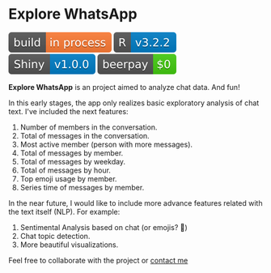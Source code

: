 # Explore WhatsApp

![inProcess](shields/inProcess.svg) ![R](shields/R.svg) ![shiny](shields/shiny.svg) ![beerPay](shields/beerPay.svg)

**Explore WhatsApp** is an project aimed to analyze chat data. And fun!

In this early stages, the app only realizes basic exploratory analysis of chat text. I've included the next features:

1. Number of members in the conversation.
2. Total of messages in the conversation.
3. Most active member (person with more messages).
4. Total of messages by member.
5. Total of messages by weekday.
6. Total of messages by hour.
7. Top emoji usage by member.
8. Series time of messages by member.

In the near future, I would like to include more advance features related with the text itself (NLP). For example:

1. Sentimental Analysis based on chat (or emojis? 🤔)
2. Chat topic detection.
3. More beautiful visualizations.

Feel free to collaborate with the project or [contact me](mailto:iancastillorosales@gmail.com) 